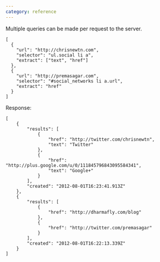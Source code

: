 ```yaml
---
category: reference
---
```


Multiple queries can be made per request to the server.

    [
      {
        "url": "http://chrisnewtn.com",
        "selector": "ul.social li a",
        "extract": ["text", "href"]
      },
      {
        "url": "http://premasagar.com",
        "selector": "#social_networks li a.url",
        "extract": "href"
      }
    ]

Response:

    [
        {
            "results": [
                {
                    "href": "http://twitter.com/chrisnewtn",
                    "text": "Twitter"
                },
                {
                    "href": "http://plus.google.com/u/0/111845796843095584341",
                    "text": "Google+"
                }
            ],
            "created": "2012-08-01T16:23:41.913Z"
        },
        {
            "results": [
                {
                    "href": "http://dharmafly.com/blog"
                },
                {
                    "href": "http://twitter.com/premasagar"
                }
            ],
            "created": "2012-08-01T16:22:13.339Z"
        }
    ]
